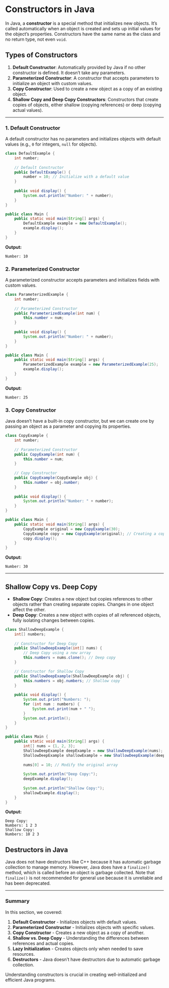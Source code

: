 

#  Constructors in Java

In Java, a **constructor** is a special method that initializes new objects. It’s called automatically when an object is created and sets up initial values for the object’s properties. Constructors have the same name as the class and no return type, not even `void`.

## Types of Constructors

1. **Default Constructor**: Automatically provided by Java if no other constructor is defined. It doesn’t take any parameters.
2. **Parameterized Constructor**: A constructor that accepts parameters to initialize an object with custom values.
3. **Copy Constructor**: Used to create a new object as a copy of an existing object.
4. **Shallow Copy and Deep Copy Constructors**: Constructors that create copies of objects, either shallow (copying references) or deep (copying actual values).

---

### 1. Default Constructor

A default constructor has no parameters and initializes objects with default values (e.g., `0` for integers, `null` for objects).

```java
class DefaultExample {
    int number;
    
    // Default Constructor
    public DefaultExample() {
        number = 10; // Initialize with a default value
    }
    
    public void display() {
        System.out.println("Number: " + number);
    }
}

public class Main {
    public static void main(String[] args) {
        DefaultExample example = new DefaultExample();
        example.display();
    }
}
```

**Output:**
```
Number: 10
```

### 2. Parameterized Constructor

A parameterized constructor accepts parameters and initializes fields with custom values.

```java
class ParameterizedExample {
    int number;
    
    // Parameterized Constructor
    public ParameterizedExample(int num) {
        this.number = num;
    }
    
    public void display() {
        System.out.println("Number: " + number);
    }
}

public class Main {
    public static void main(String[] args) {
        ParameterizedExample example = new ParameterizedExample(25);
        example.display();
    }
}
```

**Output:**
```
Number: 25
```

### 3. Copy Constructor

Java doesn’t have a built-in copy constructor, but we can create one by passing an object as a parameter and copying its properties.

```java
class CopyExample {
    int number;
    
    // Parameterized Constructor
    public CopyExample(int num) {
        this.number = num;
    }
    
    // Copy Constructor
    public CopyExample(CopyExample obj) {
        this.number = obj.number;
    }
    
    public void display() {
        System.out.println("Number: " + number);
    }
}

public class Main {
    public static void main(String[] args) {
        CopyExample original = new CopyExample(30);
        CopyExample copy = new CopyExample(original); // Creating a copy
        copy.display();
    }
}
```

**Output:**
```
Number: 30
```

---

## Shallow Copy vs. Deep Copy

- **Shallow Copy**: Creates a new object but copies references to other objects rather than creating separate copies. Changes in one object affect the other.
- **Deep Copy**: Creates a new object with copies of all referenced objects, fully isolating changes between copies.

```java
class ShallowDeepExample {
    int[] numbers;
    
    // Constructor for Deep Copy
    public ShallowDeepExample(int[] nums) {
        // Deep Copy using a new array
        this.numbers = nums.clone(); // Deep copy
    }

    // Constructor for Shallow Copy
    public ShallowDeepExample(ShallowDeepExample obj) {
        this.numbers = obj.numbers; // Shallow copy
    }
    
    public void display() {
        System.out.print("Numbers: ");
        for (int num : numbers) {
            System.out.print(num + " ");
        }
        System.out.println();
    }
}

public class Main {
    public static void main(String[] args) {
        int[] nums = {1, 2, 3};
        ShallowDeepExample deepExample = new ShallowDeepExample(nums);
        ShallowDeepExample shallowExample = new ShallowDeepExample(deepExample); // Shallow copy
        
        nums[0] = 10; // Modify the original array
        
        System.out.println("Deep Copy:");
        deepExample.display();
        
        System.out.println("Shallow Copy:");
        shallowExample.display();
    }
}
```

**Output:**
```
Deep Copy:
Numbers: 1 2 3 
Shallow Copy:
Numbers: 10 2 3 
```



## Destructors in Java

Java does not have destructors like C++ because it has automatic garbage collection to manage memory. However, Java does have a `finalize()` method, which is called before an object is garbage collected. Note that `finalize()` is not recommended for general use because it is unreliable and has been deprecated.

---

### Summary

In this section, we covered:

1. **Default Constructor** - Initializes objects with default values.
2. **Parameterized Constructor** - Initializes objects with specific values.
3. **Copy Constructor** - Creates a new object as a copy of another.
4. **Shallow vs. Deep Copy** - Understanding the differences between references and actual copies.
5. **Lazy Initialization** - Creates objects only when needed to save resources.
6. **Destructors** - Java doesn’t have destructors due to automatic garbage collection.

Understanding constructors is crucial in creating well-initialized and efficient Java programs.